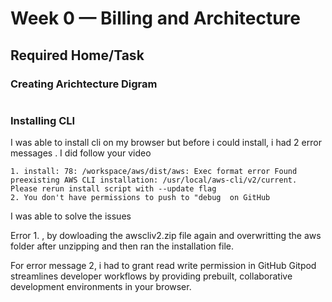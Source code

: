 # Week 0 — Billing and Architecture

## Required Home/Task

### Creating Arichtecture Digram 
![]()

### Installing CLI

I was able to install cli on my browser but before i could install, i had 2 error messages . 
I did follow your video 

```
1. install: 78: /workspace/aws/dist/aws: Exec format error Found preexisting AWS CLI installation: /usr/local/aws-cli/v2/current. Please rerun install script with --update flag
2. You don't have permissions to push to "debug  on GitHub
``````
I was able to solve the issues 

Error 1. , by dowloading the awscliv2.zip file again and overwritting the aws folder after unzipping and then ran the installation file.

For error message 2, i had to grant read write permission  in GitHub Gitpod streamlines developer workflows by providing prebuilt, collaborative development environments in your browser.
